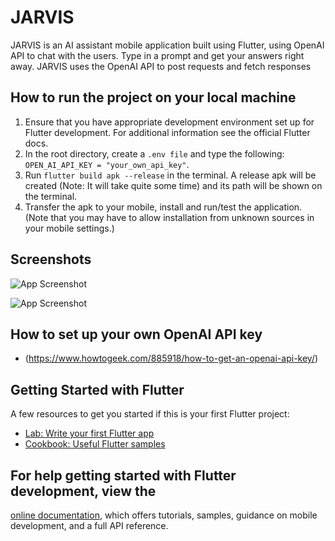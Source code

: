 # JARVIS 
JARVIS is an AI assistant mobile application built using Flutter, using OpenAI API to chat with the users. Type in a prompt and get your answers right away. JARVIS uses the OpenAI API to post requests and fetch responses

## How to run the project on your local machine 
1. Ensure that you have appropriate development environment set up for Flutter development. For additional information see the official Flutter docs.
2. In the root directory, create a `.env file` and type the following: `OPEN_AI_API_KEY = "your_own_api_key"`.
3. Run `flutter build apk --release` in the terminal. A release apk will be created (Note: It will take quite some time) and its path will be shown on the terminal.
4. Transfer the apk to your mobile, install and run/test the application. (Note that you may have to allow installation from unknown sources in your mobile settings.)

## Screenshots

![App Screenshot](https://i.postimg.cc/Rhwqh8Z1/Tweelet-1.png) 

![App Screenshot](https://i.postimg.cc/FRdY51tB/Tweelet-2.png)


## How to set up your own OpenAI API key

- (https://www.howtogeek.com/885918/how-to-get-an-openai-api-key/)


## Getting Started with Flutter

A few resources to get you started if this is your first Flutter project:

- [Lab: Write your first Flutter app](https://docs.flutter.dev/get-started/codelab)
- [Cookbook: Useful Flutter samples](https://docs.flutter.dev/cookbook)

## For help getting started with Flutter development, view the
[online documentation](https://docs.flutter.dev/), which offers tutorials,
samples, guidance on mobile development, and a full API reference.
